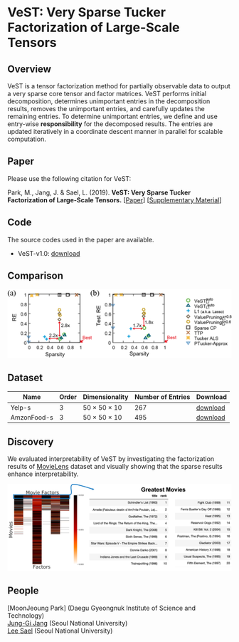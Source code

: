 # VeST: Very Sparse Tucker Factorization of Large-Scale Tensors 

## Overview
VeST is a tensor factorization method for partially observable data to output a very sparse core tensor and factor matrices.
VeST performs initial decomposition, determines unimportant entries in the decomposition results, removes the unimportant entries, and carefully updates the remaining entries.
To determine unimportant entries, we define and use entry-wise **responsibility** for the decomposed results.
The entries are updated iteratively in a coordinate descent manner in parallel for scalable computation.

## Paper
Please use the following citation for VeST:

Park, M., Jang, J.  & Sael, L. (2019). **VeST: Very Sparse Tucker Factorization of Large-Scale Tensors.** 
[[Paper]()] [[Supplementary Material](/paper/supp-material.pdf)]

## Code
The source codes used in the paper are available. 
* VeST-v1.0: [download](/src/)

## Comparison
![compy_img](/img/Fig2.png)

## Dataset
| Name | Order | Dimensionality | Number of Entries | Download |
| --- | --- | --- | --- | --- |
| Yelp-s | 3 | 50 × 50 × 10 | 267 | [download](/sample/Yelp-s.zip) |
| AmzonFood-s | 3 | 50 × 50 × 10 | 495 | [download](/sample/AmzonFood-s.zip) |

## Discovery
We evaluated interpretability of VeST by investigating the factorization results of [MovieLens](https://grouplens.org/datasets/movielens/) dataset and visually showing that the sparse results enhance interpretability.

![discovery_img](/img/discovery.png)

## People
[MoonJeoung Park] (Daegu Gyeongnuk Institute of Science and Technology)  
[Jung-Gi Jang](https://datalab.snu.ac.kr/~jkjang) (Seoul National University)  
[Lee Sael](https://leesael.github.io/) (Seoul National University)
